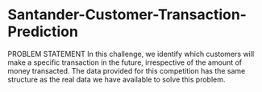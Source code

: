 # Santander-Customer-Transaction-Prediction
PROBLEM STATEMENT
In this challenge, we identify which customers will make a specific transaction in the future, irrespective of the amount of money transacted. The data provided for this competition has the same structure as the real data we have available to solve this problem.
